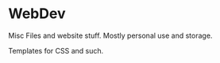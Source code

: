 # WebDev
Misc Files and website stuff. Mostly personal use and storage. 

Templates for CSS and such.
